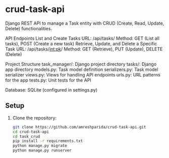 # crud-task-api
Django REST API to manage a Task entity with CRUD (Create, Read, Update, Delete) functionalities.



API Endpoints
List and Create Tasks
URL: /api/tasks/
Method: GET (List all tasks), POST (Create a new task)
Retrieve, Update, and Delete a Specific Task
URL: /api/tasks/<int:pk>/
Method: GET (Retrieve), PUT (Update), DELETE (Delete)


Project Structure
task_manager/: Django project directory
tasks/: Django app directory
models.py: Task model definition
serializers.py: Task model serializer
views.py: Views for handling API endpoints
urls.py: URL patterns for the app
tests.py: Unit tests for the API

Database: SQLite (configured in settings.py)


## Setup

1. Clone the repository:
   ```bash
   git clone https://github.com/amreshparida/crud-task-api.git
   cd crud-task-api
   cd task_crud
   pip install -r requirements.txt
   python manage.py migrate
   python manage.py runserver


  


